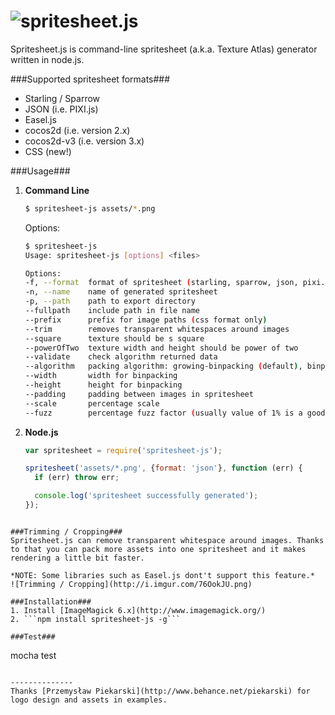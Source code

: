 ![spritesheet.js](http://i.imgur.com/RcHZ2qZ.png)
==============

Spritesheet.js is command-line spritesheet (a.k.a. Texture Atlas) generator written in node.js.

###Supported spritesheet formats###
* Starling / Sparrow
* JSON (i.e. PIXI.js)
* Easel.js
* cocos2d (i.e. version 2.x)
* cocos2d-v3 (i.e. version 3.x) 
* CSS (new!)

###Usage###
1. **Command Line**
    ```bash
    $ spritesheet-js assets/*.png
    ```
    Options:
    ```bash
    $ spritesheet-js
    Usage: spritesheet-js [options] <files>
	
	Options:
    -f, --format  format of spritesheet (starling, sparrow, json, pixi.js, easel.js, cocos2d)                                                          [default: "json"]
    -n, --name    name of generated spritesheet                                                                                                        [default: "spritesheet"]
    -p, --path    path to export directory                                                                                                             [default: "."]
    --fullpath    include path in file name                                                                                                            [default: false]
    --prefix      prefix for image paths (css format only)                                                                                             [default: ""]
    --trim        removes transparent whitespaces around images                                                                                        [default: false]
    --square      texture should be s square                                                                                                           [default: false]
    --powerOfTwo  texture width and height should be power of two                                                                                      [default: false]
    --validate    check algorithm returned data                                                                                                        [default: false]
    --algorithm   packing algorithm: growing-binpacking (default), binpacking (requires passing --width and --height options), vertical or horizontal  [default: "growing-binpacking"]
    --width       width for binpacking                                                                                                                 [default: undefined]
    --height      height for binpacking                                                                                                                [default: undefined]
    --padding     padding between images in spritesheet                                                                                                [default: 0]
    --scale       percentage scale                                                                                                                     [default: "100%"]
    --fuzz        percentage fuzz factor (usually value of 1% is a good choice)                                                                        [default: ""]
    ```
2. **Node.js**
    ```javascript
    var spritesheet = require('spritesheet-js');
    
    spritesheet('assets/*.png', {format: 'json'}, function (err) {
      if (err) throw err;

      console.log('spritesheet successfully generated');
    });
  ```
  
###Trimming / Cropping###
Spritesheet.js can remove transparent whitespace around images. Thanks to that you can pack more assets into one spritesheet and it makes rendering a little bit faster.

*NOTE: Some libraries such as Easel.js dont't support this feature.*
![Trimming / Cropping](http://i.imgur.com/76OokJU.png)

###Installation###
1. Install [ImageMagick 6.x](http://www.imagemagick.org/)
2. ```npm install spritesheet-js -g```

###Test###
```
mocha test
```

--------------
Thanks [Przemysław Piekarski](http://www.behance.net/piekarski) for logo design and assets in examples.
